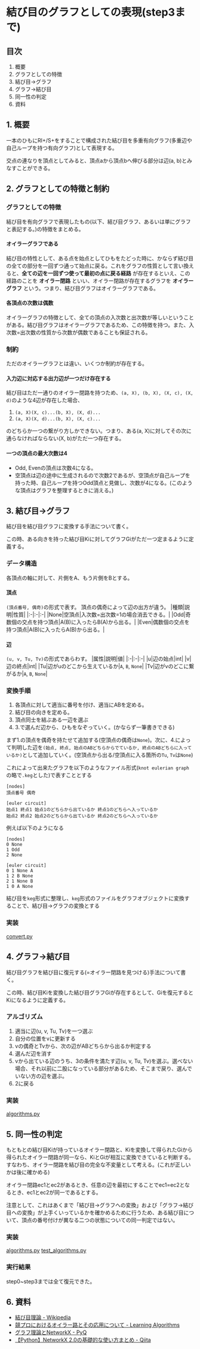# 結び目のグラフとしての表現(step3まで)

## 目次
1. 概要
2. グラフとしての特徴
3. 結び目→グラフ
4. グラフ→結び目
5. 同一性の判定
6. 資料

## 1. 概要
一本のひもにRI+/S+をすることで構成された結び目を多重有向グラフ(多重辺や自己ループを持つ有向グラフ)として表現する。


交点の連なりを頂点としてみると、頂点aから頂点bへ伸びる部分は辺(a, b)とみなすことができる。

## 2. グラフとしての特徴と制約
### グラフとしての特徴
結び目を有向グラフで表現したもの(以下、結び目グラフ、あるいは単にグラフと表記する。)の特徴をまとめる。

#### オイラーグラフである
結び目の特性として、ある点を始点としてひもをたどった時に、かならず結び目の全ての部分を一回ずつ通って始点に戻る。これをグラフの性質として言い換えると、**全ての辺を一回ずつ使って最初の点に戻る経路** が存在するといえ、この経路のことを **オイラー閉路** といい、オイラー閉路が存在するグラフを **オイラーグラフ** という。つまり、結び目グラフはオイラーグラフである。

#### 各頂点の次数は偶数
オイラーグラフの特徴として、全ての頂点の入次数と出次数が等しいということがある。結び目グラフはオイラーグラフであるため、この特徴を持つ。また、入次数=出次数の性質から次数が偶数であることも保証される。

### 制約
ただのオイラーグラフとは違い、いくつか制約が存在する。

#### 入力辺に対応する出力辺が一つだけ存在する
結び目はただ一通りのオイラー閉路を持つため、`(a, X), (b, X), (X, c), (X, d)`のような4辺が存在した場合、

1. `(a, X)(X, c)...(b, X), (X, d)...`
2. `(a, X)(X, d)...(b, X), (X, c)...`

のどちらか一つの繋がり方しかできない。つまり、ある(a, X)に対してその次に通らなければならない(X, b)がただ一つ存在する。

#### 一つの頂点の最大次数は4
+ Odd, Evenの頂点は次数4になる。
+ 空頂点は辺の途中に生成されるので次数2であるが、空頂点が自己ループを持った時、自己ループを持つOdd頂点と見做し、次数が4になる。(このような頂点はグラフを整理するときに消える。)

## 3. 結び目→グラフ
結び目を結び目グラフに変換する手法について書く。

この時、ある向きを持った結び目Kiに対してグラフGiがただ一つ定まるように定義する。

### データ構造
各頂点の軸に対して、片側をA、もう片側をBとする。

#### 頂点
`(頂点番号, 偶奇)`の形式で表す。
頂点の偶奇によって辺の出方が違う。
|種類|説明|性質|
|:-|:-|:-|
|None|空頂点|入次数=出次数=1の場合消去できる。|
|Odd|奇数個の交点を持つ頂点|A(B)に入ったらB(A)から出る。|
|Even|偶数個の交点を持つ頂点|A(B)に入ったらA(B)から出る。|

#### 辺
`(u, v, Tu, Tv)`の形式であらわす。
|属性|説明|値|
|:-|:-|:-|
|u|辺の始点|int|
|v|辺の終点|int|
|Tu|辺がuのどこから生えているか|`A`, `B`, `None`|
|Tv|辺がvのどこに繋がるか|`A`, `B`, `None`|

### 変換手順
1. 各頂点に対して適当に番号を付け、適当にABを定める。
2. 結び目の向きを定める。
3. 頂点同士を結ぶある一辺を選ぶ
4. 3.で選んだ辺から、ひもをなぞっていく。(かならず一筆書きできる)

まず1.の頂点を偶奇を持たせて追加する(空頂点の偶奇は`None`)。次に、4.によって判明した辺を`(始点, 終点, 始点のABどちらからでているか, 終点のABどちらに入っているか)`として追加していく。(空頂点から出る/空頂点に入る箇所の`Tu`, `Tv`は`None`)

これによって出来たグラフを以下のようなファイル形式(`knot eulerian graph`の略で`.keg`とした)で表すこととする

```
[nodes]
頂点番号 偶奇

[euler circuit]
始点1 終点1 始点1のどちらから出ているか 終点1のどちらへ入っているか
始点2 終点2 始点2のどちらから出ているか 終点2のどちらへ入っているか
```

例えば以下のようになる
```
[nodes]
0 None
1 Odd
2 None

[euler circuit]
0 1 None A
1 2 B None
2 1 None B
1 0 A None
```

結び目を`keg`形式に整理し、`keg`形式のファイルをグラフオブジェクトに変換することで、結び目→グラフの変換とする

### 実装
[convert.py](../graphs/convert.py)

## 4. グラフ→結び目
結び目グラフを結び目に復元する(=オイラー閉路を見つける)手法について書く。

この時、結び目Kiを変換した結び目グラフGiが存在するとして、Giを復元するとKiになるように定義する。


### アルゴリズム
1. 適当に辺(u, v, Tu, Tv)を一つ選ぶ
2. 自分の位置をvに更新する
3. vの偶奇とTvから、次の辺がABどちらから出るか判定する
4. 選んだ辺を消す
5. vから出ている辺のうち、3の条件を満たす辺(u, v, Tu, Tv)を選ぶ。選べない場合、それ以前に二股になっている部分があるため、そこまで戻り、選んでいない方の辺を選ぶ。
6. 2に戻る


### 実装
[algorithms.py](../graphs/algorithms.py)


## 5. 同一性の判定
もともとの結び目Kiが持っているオイラー閉路と、Kiを変換して得られたGiから得られたオイラー閉路が同一なら、KiとGiが相互に変換できていると判断する。すなわち、オイラー閉路を結び目の完全な不変量として考える。(これが正しいかは後に確かめる)

オイラー閉路ec1とec2があるとき、任意の辺を最初にすることでec1=ec2となるとき、ec1とec2が同一であるとする。

注意として、これはあくまで「結び目→グラフへの変換」および「グラフ→結び目への変換」が上手くいっているかを確かめるために行うため、ある結び目について、頂点の番号付けが異なる二つの状態についての同一判定ではない。

### 実装
[algorithms.py](../graphs/algorithms.py)
[test_algorithms.py](../graphs/test_algorithms.py)

### 実行結果
step0~step3までは全て復元できた。

## 6. 資料
+ [結び目理論 - Wikipedia](https://ja.m.wikipedia.org/wiki/%E7%B5%90%E3%81%B3%E7%9B%AE%E7%90%86%E8%AB%96)
+ [競プロにおけるオイラー路とその応用について - Learning Algorithms](https://kokiymgch.hatenablog.com/entry/2017/12/07/193238)
+ [グラフ理論とNetworkX - PyQ](https://docs.pyq.jp/python/math_opt/graph.html)
+ [【Python】NetworkX 2.0の基礎的な使い方まとめ - Qiita](https://qiita.com/kzm4269/items/081ff2fdb8a6b0a6112f)